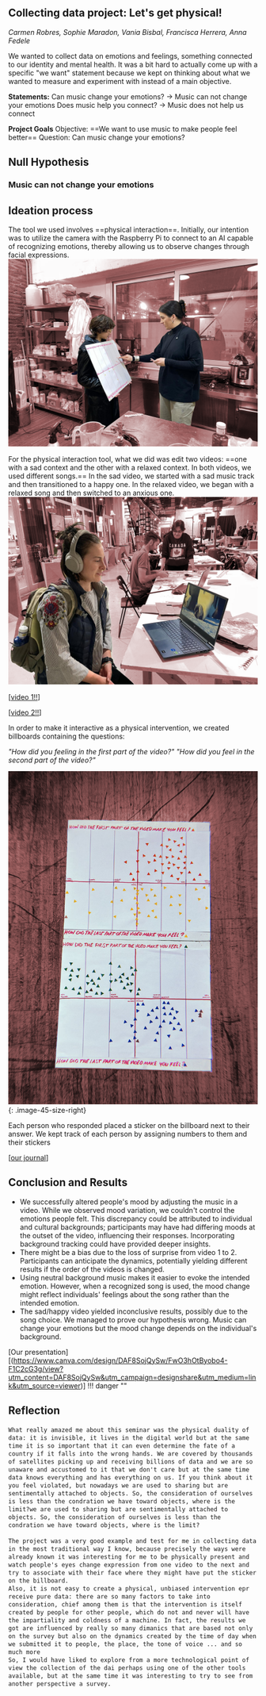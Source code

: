 ## Collecting data project: Let's get physical! 
*Carmen Robres, Sophie Maradon, Vania Bisbal, Francisca Herrera, Anna Fedele*


We wanted to collect data on emotions and feelings, something connected to our identity and mental health. It was a bit hard to actually come up with a specific "we want" statement because we kept on thinking about what we wanted to measure and experiment with instead of a main objective.

**Statements:**
Can music change your emotions? -> Music can not change your emotions
Does music help you connect? -> Music does not help us connect

**Project Goals**
Objective: ==We want to use music to make people feel better==
Question: Can music change your emotions?

## Null Hypothesis
### Music can not change your emotions

## Ideation process
The tool we used involves ==physical interaction==. Initially, our intention was to utilize the camera with the Raspberry Pi to connect to an AI capable of recognizing emotions, thereby allowing us to observe changes through facial expressions.
<br>
![alt text](../images/measuring_the_world/MTW01.png)

For the physical interaction tool, what we did was edit two videos: ==one with a sad context and the other with a relaxed context. In both videos, we used different songs.== In the sad video, we started with a sad music track and then transitioned to a happy one. In the relaxed video, we began with a relaxed song and then switched to an anxious one.
<br>
![alt text](../images/measuring_the_world/MTW02.png)

[[video 1!!](https://youtu.be/vgvYHuiI424)]

[[video 2!!](https://youtu.be/WweWlX8CcDY)]

In order to make it interactive as a physical intervention, we created billboards containing the questions:

*"How did you feeling in the first part of the video?"*
*"How did you feel in the second part of the video?"*

![alt text](../images/measuring_the_world/MTW03.png){: .image-45-size-right}

Each person who responded placed a sticker on the billboard next to their answer. We kept track of each person by assigning numbers to them and their stickers

[[our journal](https://hackmd.io/@5Xw3T7P2Q4mDSSXn1KG2XA/SyZ8j0ljT/edit)]

## Conclusion and Results
- We successfully altered people's mood by adjusting the music in a video.
While we observed mood variation, we couldn't control the emotions people felt. This discrepancy could be attributed to individual and cultural backgrounds; participants may have had differing moods at the outset of the video, influencing their responses. Incorporating background tracking could have provided deeper insights.
- There might be a bias due to the loss of surprise from video 1 to 2. Participants can anticipate the dynamics, potentially yielding different results if the order of the videos is changed.
- Using neutral background music makes it easier to evoke the intended emotion. However, when a recognized song is used, the mood change might reflect individuals' feelings about the song rather than the intended emotion.
- The sad/happy video yielded inconclusive results, possibly due to the song choice.
We managed to prove our hypothesis wrong. Music can change your emotions but the mood change depends on the individual's background.


[Our presentation][(https://www.canva.com/design/DAF8SojQySw/FwO3hOtByobo4-F1C2cG3g/view?utm_content=DAF8SojQySw&utm_campaign=designshare&utm_medium=link&utm_source=viewer)] 
!!! danger ""

## Reflection
    What really amazed me about this seminar was the physical duality of data: it is invisible, it lives in the digital world but at the same time it is so important that it can even determine the fate of a country if it falls into the wrong hands. We are covered by thousands of satellites picking up and receiving billions of data and we are so unaware and accustomed to it that we don't care but at the same time data knows everything and has everything on us. If you think about it you feel violated, but nowadays we are used to sharing but are sentimentally attached to objects. So, the consideration of ourselves is less than the condration we have toward objects, where is the limit?we are used to sharing but are sentimentally attached to objects. So, the consideration of ourselves is less than the condration we have toward objects, where is the limit?

    The project was a very good example and test for me in collecting data in the most traditional way I know, because precisely the ways were already known it was interesting for me to be physically present and watch people's eyes change expression from one video to the next and try to associate with their face where they might have put the sticker on the billboard.
    Also, it is not easy to create a physical, unbiased intervention epr receive pure data: there are so many factors to take into consideration, chief among them is that the intervention is itself created by people for other people, which do not and never will have the impartiality and coldness of a machine. In fact, the results we got are influenced by really so many dimanics that are based not only on the survey but also on the dynamics created by the time of day when we submitted it to people, the place, the tone of voice ... and so much more
    So, I would have liked to explore from a more technological point of view the collection of the dai perhaps using one of the other tools available, but at the same time it was interesting to try to see from another perspective a survey.

